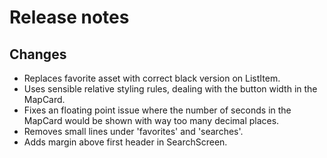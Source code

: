 # Release notes
## Changes
* Replaces favorite asset with correct black version on ListItem.
* Uses sensible relative styling rules, dealing with the button width in the MapCard.
* Fixes an floating point issue where the number of seconds in the MapCard would be shown with way too many decimal places.
* Removes small lines under 'favorites' and 'searches'.
* Adds margin above first header in SearchScreen.
